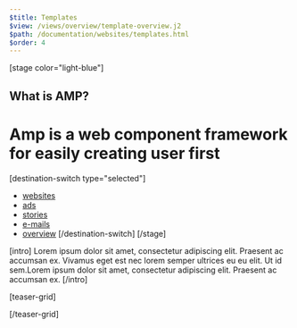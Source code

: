 ```yaml
---
$title: Templates
$view: /views/overview/template-overview.j2
$path: /documentation/websites/templates.html
$order: 4
---
```

[stage color="light-blue"]
## What is AMP?
# Amp is a web component framework for easily creating user first
[destination-switch type="selected"]
- [websites](/content/amp-dev/documentation/templates-websites.md)
- [ads](/content/amp-dev/documentation/templates-ads.md)
- [stories](/content/amp-dev/documentation/templates-stories.md)
- [e-mails](/content/amp-dev/documentation/templates-e-mails.md)
- [overview](/content/amp-dev/documentation/templates.md)
[/destination-switch]
[/stage]

[intro]
Lorem ipsum dolor sit amet, consectetur adipiscing elit. Praesent ac accumsan ex. Vivamus eget est nec lorem semper ultrices eu eu elit. Ut id sem.Lorem ipsum dolor sit amet, consectetur adipiscing elit. Praesent ac accumsan ex.
[/intro]


[teaser-grid]

[](content/amp-dev/styleguide/organisms/teaser-grid/template-websites.md)
[](content/amp-dev/styleguide/organisms/teaser-grid/template-websites.md)
[](content/amp-dev/styleguide/organisms/teaser-grid/template-websites.md)
[](content/amp-dev/styleguide/organisms/teaser-grid/template-websites.md)

[/teaser-grid]